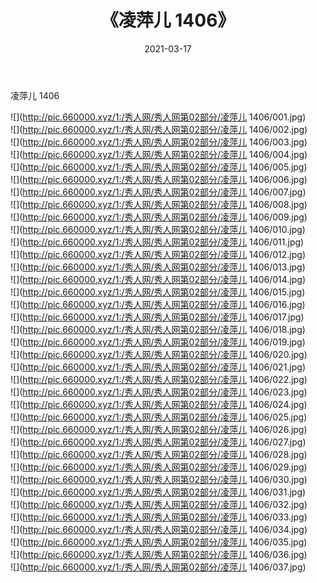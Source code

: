 ﻿---
layout: post
title:  《凌萍儿 1406》
date:   2021-03-17
img: http://pic.660000.xyz/1:/秀人网/秀人网第02部分/凌萍儿 1406/000.jpg
categories: [美女, 清纯, 唯美]
---

凌萍儿 1406

  ![](http://pic.660000.xyz/1:/秀人网/秀人网第02部分/凌萍儿 1406/001.jpg) <br> ![](http://pic.660000.xyz/1:/秀人网/秀人网第02部分/凌萍儿 1406/002.jpg) <br> ![](http://pic.660000.xyz/1:/秀人网/秀人网第02部分/凌萍儿 1406/003.jpg) <br> ![](http://pic.660000.xyz/1:/秀人网/秀人网第02部分/凌萍儿 1406/004.jpg) <br> ![](http://pic.660000.xyz/1:/秀人网/秀人网第02部分/凌萍儿 1406/005.jpg) <br> ![](http://pic.660000.xyz/1:/秀人网/秀人网第02部分/凌萍儿 1406/006.jpg) <br> ![](http://pic.660000.xyz/1:/秀人网/秀人网第02部分/凌萍儿 1406/007.jpg) <br> ![](http://pic.660000.xyz/1:/秀人网/秀人网第02部分/凌萍儿 1406/008.jpg) <br> ![](http://pic.660000.xyz/1:/秀人网/秀人网第02部分/凌萍儿 1406/009.jpg) <br> ![](http://pic.660000.xyz/1:/秀人网/秀人网第02部分/凌萍儿 1406/010.jpg) <br> ![](http://pic.660000.xyz/1:/秀人网/秀人网第02部分/凌萍儿 1406/011.jpg) <br> ![](http://pic.660000.xyz/1:/秀人网/秀人网第02部分/凌萍儿 1406/012.jpg) <br> ![](http://pic.660000.xyz/1:/秀人网/秀人网第02部分/凌萍儿 1406/013.jpg) <br> ![](http://pic.660000.xyz/1:/秀人网/秀人网第02部分/凌萍儿 1406/014.jpg) <br> ![](http://pic.660000.xyz/1:/秀人网/秀人网第02部分/凌萍儿 1406/015.jpg) <br> ![](http://pic.660000.xyz/1:/秀人网/秀人网第02部分/凌萍儿 1406/016.jpg) <br> ![](http://pic.660000.xyz/1:/秀人网/秀人网第02部分/凌萍儿 1406/017.jpg) <br> ![](http://pic.660000.xyz/1:/秀人网/秀人网第02部分/凌萍儿 1406/018.jpg) <br> ![](http://pic.660000.xyz/1:/秀人网/秀人网第02部分/凌萍儿 1406/019.jpg) <br> ![](http://pic.660000.xyz/1:/秀人网/秀人网第02部分/凌萍儿 1406/020.jpg) <br> ![](http://pic.660000.xyz/1:/秀人网/秀人网第02部分/凌萍儿 1406/021.jpg) <br> ![](http://pic.660000.xyz/1:/秀人网/秀人网第02部分/凌萍儿 1406/022.jpg) <br> ![](http://pic.660000.xyz/1:/秀人网/秀人网第02部分/凌萍儿 1406/023.jpg) <br> ![](http://pic.660000.xyz/1:/秀人网/秀人网第02部分/凌萍儿 1406/024.jpg) <br> ![](http://pic.660000.xyz/1:/秀人网/秀人网第02部分/凌萍儿 1406/025.jpg) <br> ![](http://pic.660000.xyz/1:/秀人网/秀人网第02部分/凌萍儿 1406/026.jpg) <br> ![](http://pic.660000.xyz/1:/秀人网/秀人网第02部分/凌萍儿 1406/027.jpg) <br> ![](http://pic.660000.xyz/1:/秀人网/秀人网第02部分/凌萍儿 1406/028.jpg) <br> ![](http://pic.660000.xyz/1:/秀人网/秀人网第02部分/凌萍儿 1406/029.jpg) <br> ![](http://pic.660000.xyz/1:/秀人网/秀人网第02部分/凌萍儿 1406/030.jpg) <br> ![](http://pic.660000.xyz/1:/秀人网/秀人网第02部分/凌萍儿 1406/031.jpg) <br> ![](http://pic.660000.xyz/1:/秀人网/秀人网第02部分/凌萍儿 1406/032.jpg) <br> ![](http://pic.660000.xyz/1:/秀人网/秀人网第02部分/凌萍儿 1406/033.jpg) <br> ![](http://pic.660000.xyz/1:/秀人网/秀人网第02部分/凌萍儿 1406/034.jpg) <br> ![](http://pic.660000.xyz/1:/秀人网/秀人网第02部分/凌萍儿 1406/035.jpg) <br> ![](http://pic.660000.xyz/1:/秀人网/秀人网第02部分/凌萍儿 1406/036.jpg) <br> ![](http://pic.660000.xyz/1:/秀人网/秀人网第02部分/凌萍儿 1406/037.jpg) <br>